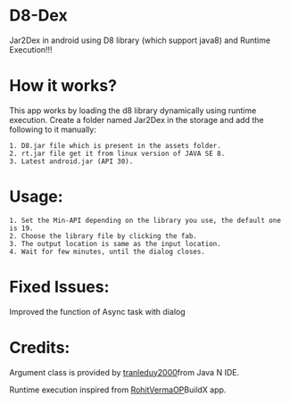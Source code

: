 # D8-Dex
Jar2Dex in android using D8 library (which support java8) and Runtime Execution!!!

# How it works?
This app works by loading the d8 library dynamically using runtime execution.
Create a folder named Jar2Dex in the storage and add the following to it manually:

    1. D8.jar file which is present in the assets folder.
    2. rt.jar file get it from linux version of JAVA SE 8.
    3. Latest android.jar (API 30).
    
# Usage:
    1. Set the Min-API depending on the library you use, the default one is 19.
    2. Choose the library file by clicking the fab.
    3. The output location is same as the input location.
    4. Wait for few minutes, until the dialog closes.
    
# Fixed Issues:
Improved the function of Async task with dialog

# Credits:
Argument class is provided by [tranleduy2000](https://github.com/tranleduy2000/javaide)from Java N IDE.

Runtime execution inspired from [RohitVermaOP](https://github.com/RohitVermaOP/apkbuilder-sample)BuildX app.
